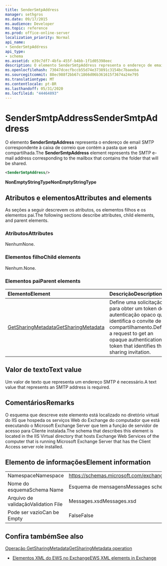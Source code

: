 ```yaml
---
title: SenderSmtpAddress
manager: sethgros
ms.date: 09/17/2015
ms.audience: Developer
ms.topic: reference
ms.prod: office-online-server
localization_priority: Normal
api_name:
- SenderSmtpAddress
api_type:
- schema
ms.assetid: e39c7df7-4bfa-455f-b4bb-1f1d05398eec
description: O elemento SenderSmtpAddress representa o endereço de email SMTP correspondente à caixa de correio que contém a pasta que será compartilhada.
ms.openlocfilehash: 73047dcecfbccb55d74e373891c3154bc7baeeba
ms.sourcegitcommit: 88ec988f2bb67c1866d06b361615f3674a24e795
ms.translationtype: MT
ms.contentlocale: pt-BR
ms.lasthandoff: 05/31/2020
ms.locfileid: "44464893"
---
```

# <a name="sendersmtpaddress"></a><span data-ttu-id="b43c8-103">SenderSmtpAddress</span><span class="sxs-lookup"><span data-stu-id="b43c8-103">SenderSmtpAddress</span></span>

<span data-ttu-id="b43c8-104">O elemento **SenderSmtpAddress** representa o endereço de email SMTP correspondente à caixa de correio que contém a pasta que será compartilhada.</span><span class="sxs-lookup"><span data-stu-id="b43c8-104">The **SenderSmtpAddress** element represents the SMTP e-mail address corresponding to the mailbox that contains the folder that will be shared.</span></span> 
  
```xml
<SenderSmtpAddress/>
```

 <span data-ttu-id="b43c8-105">**NonEmptyStringType**</span><span class="sxs-lookup"><span data-stu-id="b43c8-105">**NonEmptyStringType**</span></span>
## <a name="attributes-and-elements"></a><span data-ttu-id="b43c8-106">Atributos e elementos</span><span class="sxs-lookup"><span data-stu-id="b43c8-106">Attributes and elements</span></span>

<span data-ttu-id="b43c8-107">As seções a seguir descrevem os atributos, os elementos filhos e os elementos pai.</span><span class="sxs-lookup"><span data-stu-id="b43c8-107">The following sections describe attributes, child elements, and parent elements.</span></span>
  
### <a name="attributes"></a><span data-ttu-id="b43c8-108">Atributos</span><span class="sxs-lookup"><span data-stu-id="b43c8-108">Attributes</span></span>

<span data-ttu-id="b43c8-109">Nenhum</span><span class="sxs-lookup"><span data-stu-id="b43c8-109">None.</span></span>
  
### <a name="child-elements"></a><span data-ttu-id="b43c8-110">Elementos filho</span><span class="sxs-lookup"><span data-stu-id="b43c8-110">Child elements</span></span>

<span data-ttu-id="b43c8-111">Nenhum.</span><span class="sxs-lookup"><span data-stu-id="b43c8-111">None.</span></span>
  
### <a name="parent-elements"></a><span data-ttu-id="b43c8-112">Elementos pai</span><span class="sxs-lookup"><span data-stu-id="b43c8-112">Parent elements</span></span>

|<span data-ttu-id="b43c8-113">**Elemento**</span><span class="sxs-lookup"><span data-stu-id="b43c8-113">**Element**</span></span>|<span data-ttu-id="b43c8-114">**Descrição**</span><span class="sxs-lookup"><span data-stu-id="b43c8-114">**Description**</span></span>|
|:-----|:-----|
|[<span data-ttu-id="b43c8-115">GetSharingMetadata</span><span class="sxs-lookup"><span data-stu-id="b43c8-115">GetSharingMetadata</span></span>](getsharingmetadata.md) <br/> |<span data-ttu-id="b43c8-116">Define uma solicitação para obter um token de autenticação opaco que identifica o convite de compartilhamento.</span><span class="sxs-lookup"><span data-stu-id="b43c8-116">Defines a request to get an opaque authentication token that identifies the sharing invitation.</span></span>  <br/> |
   
## <a name="text-value"></a><span data-ttu-id="b43c8-117">Valor de texto</span><span class="sxs-lookup"><span data-stu-id="b43c8-117">Text value</span></span>

<span data-ttu-id="b43c8-118">Um valor de texto que representa um endereço SMTP é necessário.</span><span class="sxs-lookup"><span data-stu-id="b43c8-118">A text value that represents an SMTP address is required.</span></span>
  
## <a name="remarks"></a><span data-ttu-id="b43c8-119">Comentários</span><span class="sxs-lookup"><span data-stu-id="b43c8-119">Remarks</span></span>

<span data-ttu-id="b43c8-120">O esquema que descreve este elemento está localizado no diretório virtual do IIS que hospeda os serviços Web do Exchange do computador que está executando o Microsoft Exchange Server que tem a função de servidor de acesso para Cliente instalada.</span><span class="sxs-lookup"><span data-stu-id="b43c8-120">The schema that describes this element is located in the IIS Virtual directory that hosts Exchange Web Services of the computer that is running Microsoft Exchange Server that has the Client Access server role installed.</span></span>
  
## <a name="element-information"></a><span data-ttu-id="b43c8-121">Elemento de informações</span><span class="sxs-lookup"><span data-stu-id="b43c8-121">Element information</span></span>

|||
|:-----|:-----|
|<span data-ttu-id="b43c8-122">Namespace</span><span class="sxs-lookup"><span data-stu-id="b43c8-122">Namespace</span></span>  <br/> |https://schemas.microsoft.com/exchange/services/2006/messages  <br/> |
|<span data-ttu-id="b43c8-123">Nome do esquema</span><span class="sxs-lookup"><span data-stu-id="b43c8-123">Schema Name</span></span>  <br/> |<span data-ttu-id="b43c8-124">Esquema de mensagens</span><span class="sxs-lookup"><span data-stu-id="b43c8-124">Messages schema</span></span>  <br/> |
|<span data-ttu-id="b43c8-125">Arquivo de validação</span><span class="sxs-lookup"><span data-stu-id="b43c8-125">Validation File</span></span>  <br/> |<span data-ttu-id="b43c8-126">Messages.xsd</span><span class="sxs-lookup"><span data-stu-id="b43c8-126">Messages.xsd</span></span>  <br/> |
|<span data-ttu-id="b43c8-127">Pode ser vazio</span><span class="sxs-lookup"><span data-stu-id="b43c8-127">Can be Empty</span></span>  <br/> |<span data-ttu-id="b43c8-128">False</span><span class="sxs-lookup"><span data-stu-id="b43c8-128">False</span></span>  <br/> |
   
## <a name="see-also"></a><span data-ttu-id="b43c8-129">Confira também</span><span class="sxs-lookup"><span data-stu-id="b43c8-129">See also</span></span>



[<span data-ttu-id="b43c8-130">Operação GetSharingMetadata</span><span class="sxs-lookup"><span data-stu-id="b43c8-130">GetSharingMetadata operation</span></span>](getsharingmetadata-operation.md)


- [<span data-ttu-id="b43c8-131">Elementos XML do EWS no Exchange</span><span class="sxs-lookup"><span data-stu-id="b43c8-131">EWS XML elements in Exchange</span></span>](ews-xml-elements-in-exchange.md)

